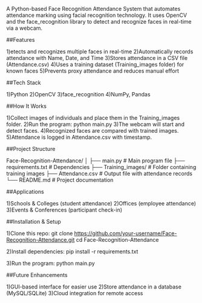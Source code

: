 A Python-based Face Recognition Attendance System that automates attendance marking using facial recognition technology. It uses OpenCV and the face_recognition library to detect and recognize faces in real-time via a webcam.

##Features

1)etects and recognizes multiple faces in real-time
2)Automatically records attendance with Name, Date, and Time
3)Stores attendance in a CSV file (Attendance.csv)
4)Uses a training dataset (Training_images folder) for known faces
5)Prevents proxy attendance and reduces manual effort

##Tech Stack

1)Python
2)OpenCV
3)face_recognition
4)NumPy, Pandas

##How It Works

1)Collect images of individuals and place them in the Training_images folder.
2)Run the program:
  python main.py
3)The webcam will start and detect faces.
4)Recognized faces are compared with trained images.
5)Attendance is logged in Attendance.csv with timestamp.

##Project Structure

Face-Recognition-Attendance/
│
├── main.py                # Main program file
├── requirements.txt       # Dependencies
├── Training_images/       # Folder containing training images
├── Attendance.csv         # Output file with attendance records
└── README.md              # Project documentation

##Applications

1)Schools & Colleges (student attendance)
2)Offices (employee attendance)
3)Events & Conferences (participant check-in)

##Installation & Setup

1)Clone this repo:
  git clone https://github.com/your-username/Face-Recognition-Attendance.git
  cd Face-Recognition-Attendance

2)Install dependencies:
  pip install -r requirements.txt

3)Run the program:
  python main.py

##Future Enhancements

1)GUI-based interface for easier use
2)Store attendance in a database (MySQL/SQLite)
3)Cloud integration for remote access



